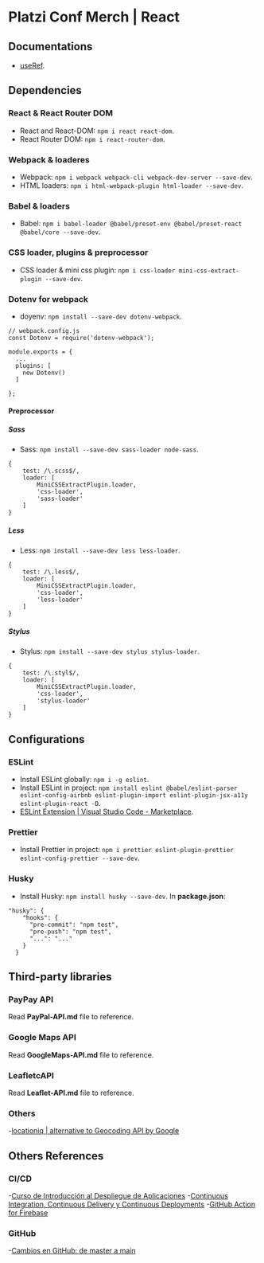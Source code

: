 # Platzi Conf Merch | React
## Documentations
- [useRef](https://reactjs.org/docs/hooks-reference.html#useref).

## Dependencies
### React & React Router DOM
- React and React-DOM: ```npm i react react-dom```.
- React Router DOM: ```npm i react-router-dom```.

### Webpack & loaderes
- Webpack: ```npm i webpack webpack-cli webpack-dev-server --save-dev```.
- HTML loaders: ```npm i html-webpack-plugin html-loader --save-dev```.

### Babel & loaders
- Babel: ```npm i babel-loader @babel/preset-env @babel/preset-react @babel/core --save-dev```.

### CSS loader, plugins & preprocessor
- CSS loader & mini css plugin: ```npm i css-loader mini-css-extract-plugin --save-dev```.

### Dotenv for webpack
- doyenv: ```npm install --save-dev dotenv-webpack```.

```
// webpack.config.js
const Dotenv = require('dotenv-webpack');
 
module.exports = {
  ...
  plugins: [
    new Dotenv()
  ]

};
```

#### Preprocessor
##### Sass
- Sass: ```npm install --save-dev sass-loader node-sass```.
```
{
	test: /\.scss$/,
	loader: [
		MiniCSSExtractPlugin.loader,
		'css-loader',
		'sass-loader'
	]
}
```
##### Less
- Less: ```npm install --save-dev less less-loader```.
```
{
	test: /\.less$/,
	loader: [
		MiniCSSExtractPlugin.loader,
		'css-loader',
		'less-loader'
	]
}
```
##### Stylus
- Stylus: ```npm install --save-dev stylus stylus-loader```.
```
{
	test: /\.styl$/,
	loader: [
		MiniCSSExtractPlugin.loader,
		'css-loader',
		'stylus-loader'
	]
}
```
## Configurations
### ESLint
- Install ESLint globally: ```npm i -g eslint```.
- Install ESLint in project: ```npm install eslint @babel/eslint-parser eslint-config-airbnb eslint-plugin-import eslint-plugin-jsx-a11y eslint-plugin-react -D```.
- [ESLint Extension | Visual Studio Code - Marketplace](https://marketplace.visualstudio.com/items?itemName=dbaeumer.vscode-eslint).

### Prettier
- Install Prettier in project: ```npm i prettier eslint-plugin-prettier eslint-config-prettier --save-dev```.

### Husky
- Install Husky: ```npm install husky --save-dev```.
In **package.json**:
```
"husky": {
    "hooks": {
      "pre-commit": "npm test", 
      "pre-push": "npm test",
      "...": "..."
    }
  }
```

## Third-party libraries
### PayPay API
Read **PayPal-API.md** file to reference.
### Google Maps API
Read **GoogleMaps-API.md** file to reference.
### LeafletcAPI
Read **Leaflet-API.md** file to reference.
### Others
-[locationiq | alternative to Geocoding API by Google](https://locationiq.com/)

## Others References
### CI/CD
-[Curso de Introducción al Despliegue de Aplicaciones](https://platzi.com/cursos/despliegue-apps/)
-[Continuous Integration, Continuous Delivery y Continuous Deployments](https://platzi.com/blog/continuous-integration-continuous-delivery-y-continuous-deployments/)
-[GitHub Action for Firebase](https://github.com/marketplace/actions/github-action-for-firebase)

### GitHub
-[Cambios en GitHub: de master a main](https://platzi.com/blog/cambios-en-github-master-main/)